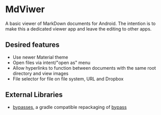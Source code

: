 MdViwer
=======

A basic viewer of MarkDown documents for Android. The intention is to make this a dedicated viewer app and leave the editing to other apps.

Desired features
----------------
 * Use newer Material theme
 * Open files via intent/"open as" menu
 * Allow hyperlinks to function between documents with the same root directory and view images
 * File selector for file on file system, URL and Dropbox


 External Libraries
 ------------------

 * [bypasses](https://github.com/Commit451/bypasses), a gradle compatible repackaging of [bypass](https://github.com/Uncodin/bypass)